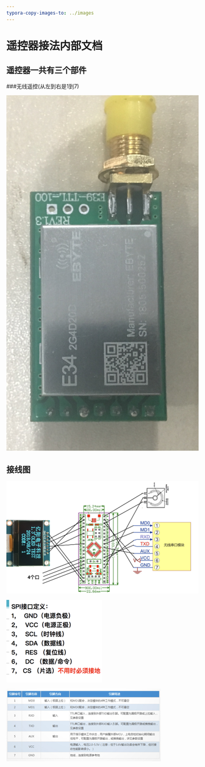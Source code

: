 ```yaml
---
typora-copy-images-to: ../images
---
```


# 遥控器接法内部文档

## 遥控器一共有三个部件

###无线遥控(从左到右是1到7)

![image-20181102185940068](../images/image-20181102185940068.png)





## 接线图

![image-20181102190117454](../images/image-20181102190117454.png)



![image-20181102184855029](../images/image-20181102184855029.png)

![image-20181102184907577](../images/image-20181102184907577.png)